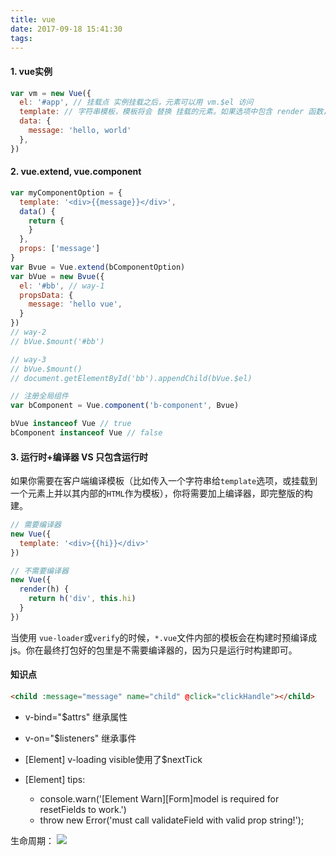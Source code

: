 ```yaml
---
title: vue
date: 2017-09-18 15:41:30
tags:
---
```


#### 1. vue实例
  ``` javascript
  var vm = new Vue({
    el: '#app', // 挂载点 实例挂载之后，元素可以用 vm.$el 访问
    template: // 字符串模板，模板将会 替换 挂载的元素。如果选项中包含 render 函数，则 template 将被忽略
    data: {
      message: 'hello, world'
    },
  })
  ```
#### 2. vue.extend, vue.component
  ``` javascript
  var myComponentOption = {
    template: '<div>{{message}}</div>',
    data() {
      return {
      }
    },
    props: ['message']
  }
  var Bvue = Vue.extend(bComponentOption)
  var bVue = new Bvue({
    el: '#bb', // way-1
    propsData: {
      message: 'hello vue',
    }
  })
  // way-2
  // bVue.$mount('#bb')

  // way-3
  // bVue.$mount()
  // document.getElementById('bb').appendChild(bVue.$el)

  // 注册全局组件
  var bComponent = Vue.component('b-component', Bvue)

  bVue instanceof Vue // true
  bComponent instanceof Vue // false
  ```

#### 3. 运行时+编译器 VS 只包含运行时
如果你需要在客户端编译模板（比如传入一个字符串给`template`选项，或挂载到一个元素上并以其内部的`HTML`作为模板），你将需要加上编译器，即完整版的构建。
```js
// 需要编译器
new Vue({
  template: '<div>{{hi}}</div>'
})

// 不需要编译器
new Vue({
  render(h) {
    return h('div', this.hi)
  }
})
```
当使用 `vue-loader`或`verify`的时候，`*.vue`文件内部的模板会在构建时预编译成js。你在最终打包好的包里是不需要编译器的，因为只是运行时构建即可。


#### 知识点
```HTML
<child :message="message" name="child" @click="clickHandle"></child>
```
* v-bind="$attrs" 继承属性
* v-on="$listeners" 继承事件


* [Element] v-loading visible使用了$nextTick

* [Element] tips:
  * console.warn('[Element Warn][Form]model is required for resetFields to work.')
  * throw new Error('must call validateField with valid prop string!');
<!-- more -->

生命周期：
<img style="margin: 0 auto;" src="http://oifogbmox.bkt.clouddn.com/170918_2.png">
